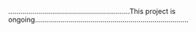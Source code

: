 .............................................................This project is ongoing.............................................................................
